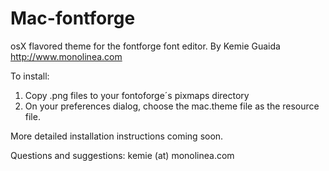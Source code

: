 Mac-fontforge
=============

osX flavored theme for the fontforge font editor.
By Kemie Guaida http://www.monolinea.com


To install:
1. Copy .png files to your fontoforge´s pixmaps directory
2. On your preferences dialog, choose the mac.theme file as the resource file.

More detailed installation instructions coming soon.

Questions and suggestions: kemie (at) monolinea.com
